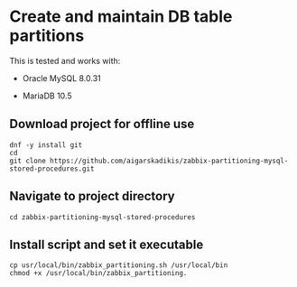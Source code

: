 # Create and maintain DB table partitions
 
This is tested and works with:

* Oracle MySQL 8.0.31

* MariaDB 10.5


## Download project for offline use
```
dnf -y install git
cd
git clone https://github.com/aigarskadikis/zabbix-partitioning-mysql-stored-procedures.git
```

## Navigate to project directory
```
cd zabbix-partitioning-mysql-stored-procedures
```

## Install script and set it executable
```
cp usr/local/bin/zabbix_partitioning.sh /usr/local/bin
chmod +x /usr/local/bin/zabbix_partitioning.
```

